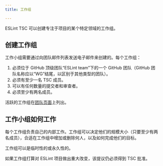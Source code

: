 ```yaml
---
title: 工作组

---
```


ESLint TSC 可以创建专注于项目的某个特定领域的工作组。

## 创建工作组

工作小组需要通过向团队邮件列表发送电子邮件来创建的。每个工作组：

1. 必须位于 GitHub 顶级团队“ESLint team”下的一个 GitHub 团队（GitHub 团队名称应以“WG”结尾，以区别于其他类型的团队）。
1. 必须有至少一名 TSC 成员。
1. 可以有任何数量的提交者和审查者。
1. 必须至少有两名成员。

活跃的工作组在[团队页面](https://eslint.org/team)上列出。

## 工作小组如何工作

每个工作组负责自己的内部工作。工作组可以决定他们的规模大小（只要至少有两名成员），合适在工作组中增加或删除何人，以及如何完成他们的目标。

工作组可以是临时性的或永久性的。

如果工作组打算对 ESLint 项目做出重大改变，该提议仍必须得到 TSC 批准。
